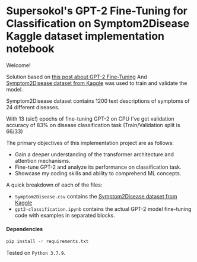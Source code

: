 # Supersokol's GPT-2 Fine-Tuning for Classification on Symptom2Disease Kaggle dataset implementation notebook
Welcome! 

Solution based on [this post about GPT-2 Fine-Tuning](https://gmihaila.github.io/tutorial_notebooks/gpt2_finetune_classification/)
And [Symptom2Disease dataset from Kaggle](https://www.kaggle.com/datasets/niyarrbarman/symptom2disease) was used to train and validate the model.

Symptom2Disease dataset contains 1200 text descriptions of symptoms of 24 different diseases.

With 13 (sic!) epochs of fine-tuning GPT-2 on CPU I've got validation accuracy of 83% on disease classification task (Train/Validation split is 66/33)

The primary objectives of this implementation project are as follows:

* Gain a deeper understanding of the transformer architecture and attention mechanisms.
* Fine-tune GPT-2 and analyze its performance on classification task.
* Showcase my coding skills and ability to comprehend ML concepts.

A quick breakdown of each of the files:

* `Symptom2Disease.csv` contains the [Symptom2Disease dataset from Kaggle](https://www.kaggle.com/datasets/niyarrbarman/symptom2disease)
* `gpt2-classification.ipynb` contains the actual GPT-2 model fine-tuning code with examples in separated blocks.


#### Dependencies 
```bash
pip install -r requirements.txt
```
Tested on `Python 3.7.9`.
